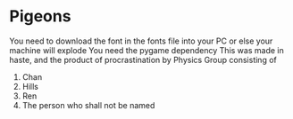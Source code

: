 # Pigeons


You need to download the font in the fonts file into your PC or else your machine will explode
You need the pygame dependency
This was made in haste, and the product of procrastination by Physics Group consisting of
1. Chan
2. Hills
3. Ren 
4. The person who shall not be named
